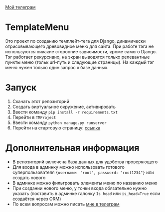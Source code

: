 [Мой телеграм](https://t.me/misty_light)

# TemplateMenu

Это проект по созданию темплейт-тега для Django, динамически отрисовывающего древовидное меню для сайта. При работе тэга не используются никакие сторонние зависимости, кроме самого Django.   
Тэг работает рекурсивно, на экран выводятся только релевантные пункты меню (тольк url-путь и следующие страницы). На каждый тэг меню нужен только один запрос к базе данных.

# Запуск

1. Скачать этот репозиторий
2. Создать виртуальное окружение, активировать
3. Ввести команду `pip install -r requirements.txt`
4. Перейти в `TMProject`
5. Ввести команду `python manage.py runserver`
6. Перейти на стартовую страницу: [ссылка](http://127.0.0.1:8000/v1/main/)

# Дополнительная информация
* В репозиторий включена база данных для удобства проверяющего
* Для входа в админку можно использовать готового суперпользователя `{username: "root", password: "root1234"}` или создать нового
* В админке можно фильтровать элементы меню по названию меню
* При создании нового меню, у точки входа обязательно нужно указать (поставить в админке галочку `Is head` или `is_head=True` если создаётся через ORM)
* По всем вопросам можно писать [мне в телеграм](https://t.me/misty_light)
